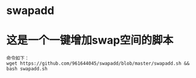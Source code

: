 # swapadd
# 这是一个一键增加swap空间的脚本

```
命令如下：
wget https://github.com/961644045/swapadd/blob/master/swapadd.sh && bash swapadd.sh
```
